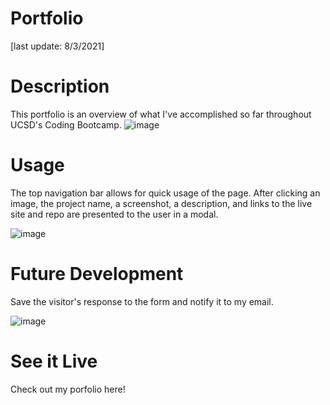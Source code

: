 # Portfolio
[last update: 8/3/2021]

# Description
This portfolio is an overview of what I've accomplished so far throughout UCSD's Coding Bootcamp.
![image](https://user-images.githubusercontent.com/43533765/128121176-f0569f16-76f9-42c7-bf47-4b67ac384623.png)

# Usage
The top navigation bar allows for quick usage of the page. After clicking an image, the project name, a screenshot, a description, and links to the live site and repo are presented to the user in a modal.

![image](https://user-images.githubusercontent.com/43533765/128121225-23421272-f45f-4720-88e9-c99538917ef9.png)


# Future Development
Save the visitor's response to the form and notify it to my email.

![image](https://user-images.githubusercontent.com/43533765/128121253-004c2fca-3e05-40b4-a5ab-7c6530cb97ef.png)

# See it Live
Check out my porfolio here!
